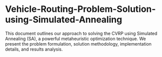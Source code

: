 # Vehicle-Routing-Problem-Solution-using-Simulated-Annealing
This document outlines our approach to solving the CVRP using Simulated Annealing (SA), a powerful metaheuristic optimization technique. We present the problem formulation, solution methodology, implementation details, and results analysis.
